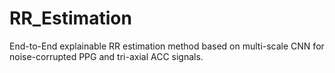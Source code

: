 # RR_Estimation
End-to-End explainable RR estimation method based on multi-scale CNN for noise-corrupted PPG and tri-axial ACC signals. 
